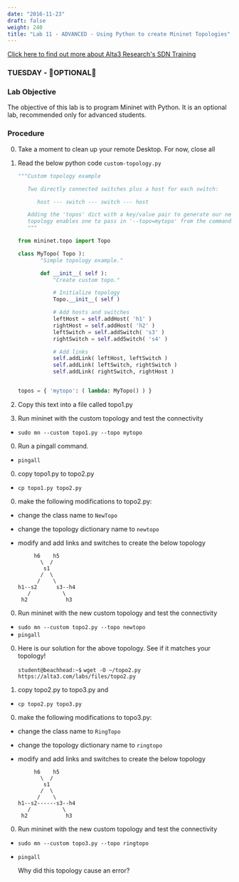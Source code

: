 ```yaml
---
date: "2016-11-23"
draft: false
weight: 240
title: "Lab 11 - ADVANCED - Using Python to create Mininet Topologies"
---
```

[Click here to find out more about Alta3 Research's SDN Training](https://alta3.com/courses/sdn)

### TUESDAY - &#x1F680;OPTIONAL&#x1F680;

### Lab Objective
The objective of this lab is to program Mininet with Python. It is an optional lab, recommended only for advanced students.

### Procedure

0. Take a moment to clean up your remote Desktop. For now, close all 

0. Read the below python code `custom-topology.py`

    ``` python
    """Custom topology example

       Two directly connected switches plus a host for each switch:

          host --- switch --- switch --- host

       Adding the 'topos' dict with a key/value pair to generate our newly defined
       topology enables one to pass in '--topo=mytopo' from the command line.
       """

    from mininet.topo import Topo

    class MyTopo( Topo ):
           "Simple topology example."

           def __init__( self ):
               "Create custom topo."

               # Initialize topology
               Topo.__init__( self )

               # Add hosts and switches
               leftHost = self.addHost( 'h1' )
               rightHost = self.addHost( 'h2' )
               leftSwitch = self.addSwitch( 's3' )
               rightSwitch = self.addSwitch( 's4' )

               # Add links
               self.addLink( leftHost, leftSwitch )
               self.addLink( leftSwitch, rightSwitch )
               self.addLink( rightSwitch, rightHost )


    topos = { 'mytopo': ( lambda: MyTopo() ) }

    ```

0. Copy this text into a file called topo1.py

0. Run mininet with the custom topology and test the connectivity

  * `sudo mn --custom topo1.py --topo mytopo`
  
0. Run a pingall command.

  * `pingall`

0. copy topo1.py to topo2.py
 
  * `cp topo1.py topo2.py`

0. make the following modifications to topo2.py:

  * change the class name to `NewTopo`
  * change the topology dictionary name to `newtopo`
  * modify and add links and switches to create the below topology

    ```
         h6    h5
           \  /
            s1
           /  \
          /    \
    h1--s2      s3--h4
       /          \
     h2            h3
    ```


0. Run mininet with the new custom topology and test the connectivity

  * `sudo mn --custom topo2.py --topo newtopo`
  * `pingall`

0. Here is our solution for the above topology. See if it matches your topology!

     `student@beachhead:~$` `wget -O ~/topo2.py https://alta3.com/labs/files/topo2.py`

0. copy topo2.py to topo3.py and 

  * `cp topo2.py topo3.py`

0. make the following modifications to topo3.py:
  * change the class name to `RingTopo`
  * change the topology dictionary name to `ringtopo`
  * modify and add links and switches to create the below topology

    ```
         h6    h5
           \  /
            s1
           /  \
          /    \
    h1--s2------s3--h4
       /          \
     h2            h3

    ```

0. Run mininet with the new custom topology and test the connectivity

  * `sudo mn --custom topo3.py --topo ringtopo`
  * `pingall`

    >
    Why did this topology cause an error?
